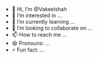 - 👋 Hi, I’m @Vakeelshah
- 👀 I’m interested in ...
- 🌱 I’m currently learning ...
- 💞️ I’m looking to collaborate on ...
- 📫 How to reach me ...
- 😄 Pronouns: ...
- ⚡ Fun fact: ...

<!---
Vakeelshah/Vakeelshah is a ✨ special ✨ repository because its `README.md` (this file) appears on your GitHub profile.
You can click the Preview link to take a look at your changes.
--->
